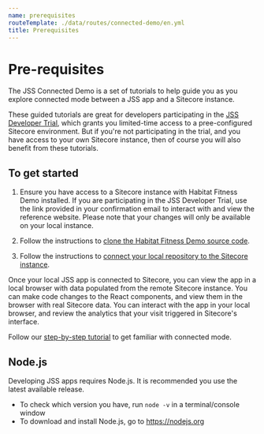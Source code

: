 ```yaml
---
name: prerequisites
routeTemplate: ./data/routes/connected-demo/en.yml
title: Prerequisites
---
```


# Pre-requisites
The JSS Connected Demo is a set of tutorials to help guide you as you explore connected mode between a JSS app and a Sitecore instance.

These guided tutorials are great for developers participating in the [JSS Developer Trial](https://www.sitecore.com/trial), which grants you limited-time access to a pree-configured Sitecore environment. But if you're not participating in the trial, and you have access to your own Sitecore instance, then of course you will also benefit from these tutorials.

## To get started
1. Ensure you have access to a Sitecore instance with Habitat Fitness Demo installed. If you are participating in the JSS Developer Trial, use the link provided in your confirmation email to interact with and view the reference website. Please note that your changes will only be available on your local instance.

2. Follow the instructions to [clone the Habitat Fitness Demo source code](/connected-demo/getting-started/repository).

3. Follow the instructions to [connect your local repository to the Sitecore instance](/connected-demo/getting-started/connecting).

Once your local JSS app is connected to Sitecore, you can view the app in a local browser with data populated from the remote Sitecore instance. You can make code changes to the React components, and view them in the browser with real Sitecore data. You can interact with the app in your local browser, and review the analytics that your visit triggered in Sitecore's interface.

Follow our [step-by-step tutorial](/connected-demo/explore-sitecore/launch-ee) to get familiar with connected mode.

## Node.js
Developing JSS apps requires Node.js. It is recommended you use the latest available release.

- To check which version you have, run  `node -v`  in a terminal/console window
- To download and install Node.js, go to https://nodejs.org 